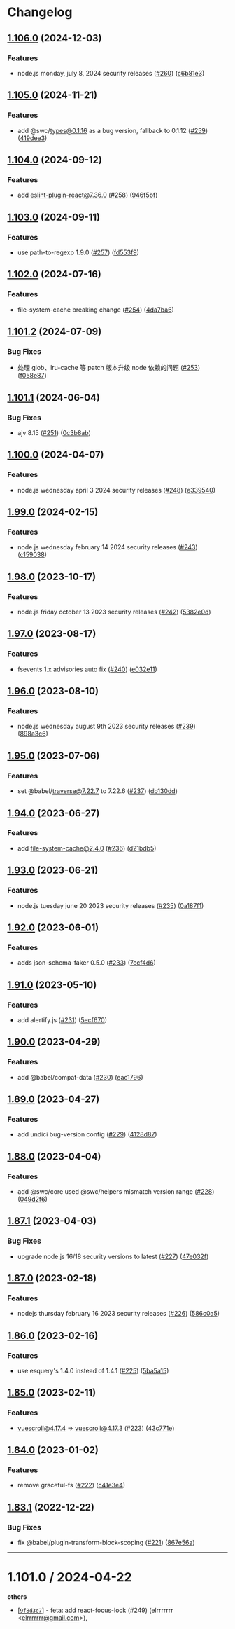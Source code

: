 # Changelog

## [1.106.0](https://github.com/cnpm/bug-versions/compare/v1.105.0...v1.106.0) (2024-12-03)


### Features

* node.js monday, july 8, 2024 security releases ([#260](https://github.com/cnpm/bug-versions/issues/260)) ([c6b81e3](https://github.com/cnpm/bug-versions/commit/c6b81e340c6a18dc22eb6d9529163aaa7968033b))

## [1.105.0](https://github.com/cnpm/bug-versions/compare/v1.104.0...v1.105.0) (2024-11-21)


### Features

* add @swc/types@0.1.16 as a bug version, fallback to 0.1.12 ([#259](https://github.com/cnpm/bug-versions/issues/259)) ([419dee3](https://github.com/cnpm/bug-versions/commit/419dee3c8c63087f186c6a8cfeddeec205a5f666))

## [1.104.0](https://github.com/cnpm/bug-versions/compare/v1.103.0...v1.104.0) (2024-09-12)


### Features

* add eslint-plugin-react@7.36.0 ([#258](https://github.com/cnpm/bug-versions/issues/258)) ([946f5bf](https://github.com/cnpm/bug-versions/commit/946f5bfcf8327c30fea5b60dafeee9af4618ecb0))

## [1.103.0](https://github.com/cnpm/bug-versions/compare/v1.102.0...v1.103.0) (2024-09-11)


### Features

* use path-to-regexp 1.9.0 ([#257](https://github.com/cnpm/bug-versions/issues/257)) ([fd553f9](https://github.com/cnpm/bug-versions/commit/fd553f9061d802c27a2f4031e6a58c40121625c9))

## [1.102.0](https://github.com/cnpm/bug-versions/compare/v1.101.2...v1.102.0) (2024-07-16)


### Features

* file-system-cache breaking change ([#254](https://github.com/cnpm/bug-versions/issues/254)) ([4da7ba6](https://github.com/cnpm/bug-versions/commit/4da7ba60283d91f73eb22d13e7a4c9574d574364))

## [1.101.2](https://github.com/cnpm/bug-versions/compare/v1.101.1...v1.101.2) (2024-07-09)


### Bug Fixes

* 处理 glob、lru-cache 等 patch 版本升级 node 依赖的问题  ([#253](https://github.com/cnpm/bug-versions/issues/253)) ([f058e87](https://github.com/cnpm/bug-versions/commit/f058e8711e1b8874327fb8b1130e0a4d1237341d))

## [1.101.1](https://github.com/cnpm/bug-versions/compare/v1.101.0...v1.101.1) (2024-06-04)


### Bug Fixes

* ajv 8.15 ([#251](https://github.com/cnpm/bug-versions/issues/251)) ([0c3b8ab](https://github.com/cnpm/bug-versions/commit/0c3b8ab02742348f600938be13d3f272d1cb9de2))

## [1.100.0](https://github.com/cnpm/bug-versions/compare/v1.99.0...v1.100.0) (2024-04-07)


### Features

* node.js wednesday april 3 2024 security releases ([#248](https://github.com/cnpm/bug-versions/issues/248)) ([e339540](https://github.com/cnpm/bug-versions/commit/e339540ed0af0b933980f27542c9fff0c64a1847))

## [1.99.0](https://github.com/cnpm/bug-versions/compare/v1.98.0...v1.99.0) (2024-02-15)


### Features

* node.js wednesday february 14 2024 security releases ([#243](https://github.com/cnpm/bug-versions/issues/243)) ([c159038](https://github.com/cnpm/bug-versions/commit/c159038202d1fc57496bb4e4e01fc743c9e62b00))

## [1.98.0](https://github.com/cnpm/bug-versions/compare/v1.97.0...v1.98.0) (2023-10-17)


### Features

* node.js friday october 13 2023 security releases ([#242](https://github.com/cnpm/bug-versions/issues/242)) ([5382e0d](https://github.com/cnpm/bug-versions/commit/5382e0dc876eeb35c1ff04f4fcec00da931aacf8))

## [1.97.0](https://github.com/cnpm/bug-versions/compare/v1.96.0...v1.97.0) (2023-08-17)


### Features

* fsevents 1.x advisories auto fix ([#240](https://github.com/cnpm/bug-versions/issues/240)) ([e032e11](https://github.com/cnpm/bug-versions/commit/e032e1171999a9285fadfbeda2c6cc01cbddbe62))

## [1.96.0](https://github.com/cnpm/bug-versions/compare/v1.95.0...v1.96.0) (2023-08-10)


### Features

* node.js wednesday august 9th 2023 security releases ([#239](https://github.com/cnpm/bug-versions/issues/239)) ([898a3c6](https://github.com/cnpm/bug-versions/commit/898a3c6c675d5f110409b12196dee9ce5e0c3557))

## [1.95.0](https://github.com/cnpm/bug-versions/compare/v1.94.0...v1.95.0) (2023-07-06)


### Features

* set @babel/traverse@7.22.7 to 7.22.6 ([#237](https://github.com/cnpm/bug-versions/issues/237)) ([db130dd](https://github.com/cnpm/bug-versions/commit/db130ddc11b9755413df75e8a30fac9dd03a3e3b))

## [1.94.0](https://github.com/cnpm/bug-versions/compare/v1.93.0...v1.94.0) (2023-06-27)


### Features

* add file-system-cache@2.4.0 ([#236](https://github.com/cnpm/bug-versions/issues/236)) ([d21bdb5](https://github.com/cnpm/bug-versions/commit/d21bdb54d67b6c2ff75fee5207e642c6c49f6b5b))

## [1.93.0](https://github.com/cnpm/bug-versions/compare/v1.92.0...v1.93.0) (2023-06-21)


### Features

* node.js tuesday june 20 2023 security releases ([#235](https://github.com/cnpm/bug-versions/issues/235)) ([0a187f1](https://github.com/cnpm/bug-versions/commit/0a187f13dfcefd5663857623fd53771f2e85ebb5))

## [1.92.0](https://github.com/cnpm/bug-versions/compare/v1.91.0...v1.92.0) (2023-06-01)


### Features

* adds json-schema-faker 0.5.0 ([#233](https://github.com/cnpm/bug-versions/issues/233)) ([7ccf4d6](https://github.com/cnpm/bug-versions/commit/7ccf4d6bc8ee9bfc91047f9aa01889c0b8db6037))

## [1.91.0](https://github.com/cnpm/bug-versions/compare/v1.90.0...v1.91.0) (2023-05-10)


### Features

* add alertify.js ([#231](https://github.com/cnpm/bug-versions/issues/231)) ([5ecf670](https://github.com/cnpm/bug-versions/commit/5ecf67076ce23eae85c0950b070e88493ed929ec))

## [1.90.0](https://github.com/cnpm/bug-versions/compare/v1.89.0...v1.90.0) (2023-04-29)


### Features

* add @babel/compat-data ([#230](https://github.com/cnpm/bug-versions/issues/230)) ([eac1796](https://github.com/cnpm/bug-versions/commit/eac179657382cb2e29ed2e05cacb1cd87362863c))

## [1.89.0](https://github.com/cnpm/bug-versions/compare/v1.88.0...v1.89.0) (2023-04-27)


### Features

* add undici bug-version config ([#229](https://github.com/cnpm/bug-versions/issues/229)) ([4128d87](https://github.com/cnpm/bug-versions/commit/4128d8721153bd924bbe947513da382f55e32a28))

## [1.88.0](https://github.com/cnpm/bug-versions/compare/v1.87.1...v1.88.0) (2023-04-04)


### Features

* add @swc/core used @swc/helpers mismatch version range ([#228](https://github.com/cnpm/bug-versions/issues/228)) ([049d2f6](https://github.com/cnpm/bug-versions/commit/049d2f6335f1332b93c2cbe62b587a3a54512d12))

## [1.87.1](https://github.com/cnpm/bug-versions/compare/v1.87.0...v1.87.1) (2023-04-03)


### Bug Fixes

* upgrade node.js 16/18 security versions to latest ([#227](https://github.com/cnpm/bug-versions/issues/227)) ([47e032f](https://github.com/cnpm/bug-versions/commit/47e032ff34da2575c94f6ea1f9ba4441ad4f2fc4))

## [1.87.0](https://github.com/cnpm/bug-versions/compare/v1.86.0...v1.87.0) (2023-02-18)


### Features

* nodejs thursday february 16 2023 security releases ([#226](https://github.com/cnpm/bug-versions/issues/226)) ([586c0a5](https://github.com/cnpm/bug-versions/commit/586c0a56088e169e65fd363e34aaac8be24b6b4f))

## [1.86.0](https://github.com/cnpm/bug-versions/compare/v1.85.0...v1.86.0) (2023-02-16)


### Features

* use esquery's 1.4.0 instead of 1.4.1 ([#225](https://github.com/cnpm/bug-versions/issues/225)) ([5ba5a15](https://github.com/cnpm/bug-versions/commit/5ba5a1536fb1717cd10763ebf8d16daa688ba636))

## [1.85.0](https://github.com/cnpm/bug-versions/compare/v1.84.0...v1.85.0) (2023-02-11)


### Features

* vuescroll@4.17.4 => vuescroll@4.17.3 ([#223](https://github.com/cnpm/bug-versions/issues/223)) ([43c771e](https://github.com/cnpm/bug-versions/commit/43c771e574626135792e010c325eee01ea631761))

## [1.84.0](https://github.com/cnpm/bug-versions/compare/v1.83.1...v1.84.0) (2023-01-02)


### Features

* remove graceful-fs ([#222](https://github.com/cnpm/bug-versions/issues/222)) ([c41e3e4](https://github.com/cnpm/bug-versions/commit/c41e3e4dac6b7f2cf7b413ddac5472233c3e477c))

## [1.83.1](https://github.com/cnpm/bug-versions/compare/v1.83.0...v1.83.1) (2022-12-22)


### Bug Fixes

* fix @babel/plugin-transform-block-scoping ([#221](https://github.com/cnpm/bug-versions/issues/221)) ([867e56a](https://github.com/cnpm/bug-versions/commit/867e56af36bbe1d09cc285a59a5190b642ff7146))


---


1.101.0 / 2024-04-22
==================

**others**
  * [[`9f8d3e7`](http://github.com/cnpm/bug-versions/commit/9f8d3e723a1c42f87d6a5529181269b7ae4ddca2)] - feta: add react-focus-lock (#249) (elrrrrrrr <<elrrrrrrr@gmail.com>>),
